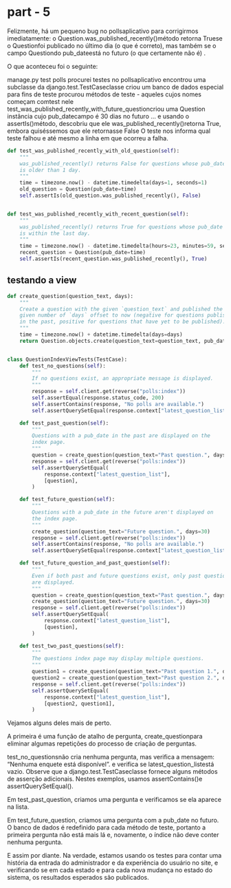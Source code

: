 # part - 5

Felizmente, há um pequeno bug no pollsaplicativo para corrigirmos imediatamente: o Question.was_published_recently()método retorna Truese o Questionfoi publicado no último dia (o que é correto), mas também se o campo Questiondo pub_dateestá no futuro (o que certamente não é) .


O que aconteceu foi o seguinte:

manage.py test polls procurei testes no pollsaplicativo
encontrou uma subclasse da django.test.TestCaseclasse
criou um banco de dados especial para fins de teste
procurou métodos de teste - aqueles cujos nomes começam comtest
nele test_was_published_recently_with_future_questioncriou uma Question instância cujo pub_datecampo é 30 dias no futuro
… e usando o assertIs()método, descobriu que ele was_published_recently()retorna True, embora quiséssemos que ele retornasse False
O teste nos informa qual teste falhou e até mesmo a linha em que ocorreu a falha.

```python
def test_was_published_recently_with_old_question(self):
    """
    was_published_recently() returns False for questions whose pub_date
    is older than 1 day.
    """
    time = timezone.now() - datetime.timedelta(days=1, seconds=1)
    old_question = Question(pub_date=time)
    self.assertIs(old_question.was_published_recently(), False)


def test_was_published_recently_with_recent_question(self):
    """
    was_published_recently() returns True for questions whose pub_date
    is within the last day.
    """
    time = timezone.now() - datetime.timedelta(hours=23, minutes=59, seconds=59)
    recent_question = Question(pub_date=time)
    self.assertIs(recent_question.was_published_recently(), True)
```

## testando a view

```python
def create_question(question_text, days):
    """
    Create a question with the given `question_text` and published the
    given number of `days` offset to now (negative for questions published
    in the past, positive for questions that have yet to be published).
    """
    time = timezone.now() + datetime.timedelta(days=days)
    return Question.objects.create(question_text=question_text, pub_date=time)


class QuestionIndexViewTests(TestCase):
    def test_no_questions(self):
        """
        If no questions exist, an appropriate message is displayed.
        """
        response = self.client.get(reverse("polls:index"))
        self.assertEqual(response.status_code, 200)
        self.assertContains(response, "No polls are available.")
        self.assertQuerySetEqual(response.context["latest_question_list"], [])

    def test_past_question(self):
        """
        Questions with a pub_date in the past are displayed on the
        index page.
        """
        question = create_question(question_text="Past question.", days=-30)
        response = self.client.get(reverse("polls:index"))
        self.assertQuerySetEqual(
            response.context["latest_question_list"],
            [question],
        )

    def test_future_question(self):
        """
        Questions with a pub_date in the future aren't displayed on
        the index page.
        """
        create_question(question_text="Future question.", days=30)
        response = self.client.get(reverse("polls:index"))
        self.assertContains(response, "No polls are available.")
        self.assertQuerySetEqual(response.context["latest_question_list"], [])

    def test_future_question_and_past_question(self):
        """
        Even if both past and future questions exist, only past questions
        are displayed.
        """
        question = create_question(question_text="Past question.", days=-30)
        create_question(question_text="Future question.", days=30)
        response = self.client.get(reverse("polls:index"))
        self.assertQuerySetEqual(
            response.context["latest_question_list"],
            [question],
        )

    def test_two_past_questions(self):
        """
        The questions index page may display multiple questions.
        """
        question1 = create_question(question_text="Past question 1.", days=-30)
        question2 = create_question(question_text="Past question 2.", days=-5)
        response = self.client.get(reverse("polls:index"))
        self.assertQuerySetEqual(
            response.context["latest_question_list"],
            [question2, question1],
        )
```



Vejamos alguns deles mais de perto.

A primeira é uma função de atalho de pergunta, create_questionpara eliminar algumas repetições do processo de criação de perguntas.

test_no_questionsnão cria nenhuma pergunta, mas verifica a mensagem: “Nenhuma enquete está disponível”. e verifica se latest_question_listestá vazio. Observe que a django.test.TestCaseclasse fornece alguns métodos de asserção adicionais. Nestes exemplos, usamos assertContains()e assertQuerySetEqual().

Em test_past_question, criamos uma pergunta e verificamos se ela aparece na lista.

Em test_future_question, criamos uma pergunta com a pub_date no futuro. O banco de dados é redefinido para cada método de teste, portanto a primeira pergunta não está mais lá e, novamente, o índice não deve conter nenhuma pergunta.

E assim por diante. Na verdade, estamos usando os testes para contar uma história da entrada do administrador e da experiência do usuário no site, e verificando se em cada estado e para cada nova mudança no estado do sistema, os resultados esperados são publicados.
